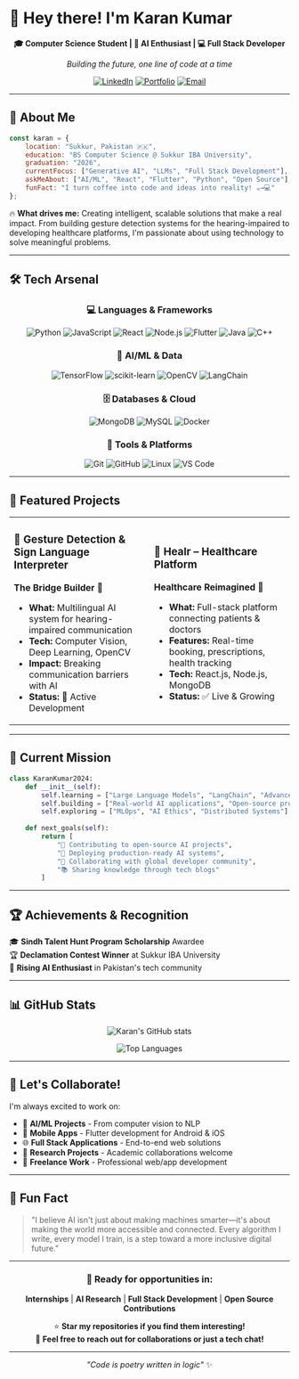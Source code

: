 # 👋 Hey there! I'm Karan Kumar

<div align="center">
  
**🎓 Computer Science Student | 🤖 AI Enthusiast | 💻 Full Stack Developer**

*Building the future, one line of code at a time*

[![LinkedIn](https://img.shields.io/badge/LinkedIn-0077B5?style=for-the-badge&logo=linkedin&logoColor=white)](https://linkedin.com/in/karantejwani/)
[![Portfolio](https://img.shields.io/badge/Portfolio-FF5722?style=for-the-badge&logo=google-chrome&logoColor=white)](https://karantejwani.github.io/portfolio)
[![Email](https://img.shields.io/badge/Email-D14836?style=for-the-badge&logo=gmail&logoColor=white)](mailto:karantejwani48@gmail.com)

</div>

---

## 🚀 About Me

```javascript
const karan = {
    location: "Sukkur, Pakistan 🇵🇰",
    education: "BS Computer Science @ Sukkur IBA University",
    graduation: "2026",
    currentFocus: ["Generative AI", "LLMs", "Full Stack Development"],
    askMeAbout: ["AI/ML", "React", "Flutter", "Python", "Open Source"],
    funFact: "I turn coffee into code and ideas into reality! ☕→💻"
};
```

🔥 **What drives me:** Creating intelligent, scalable solutions that make a real impact. From building gesture detection systems for the hearing-impaired to developing healthcare platforms, I'm passionate about using technology to solve meaningful problems.

---

## 🛠️ Tech Arsenal

<div align="center">

### 💻 Languages & Frameworks
![Python](https://img.shields.io/badge/Python-3776AB?style=for-the-badge&logo=python&logoColor=white)
![JavaScript](https://img.shields.io/badge/JavaScript-F7DF1E?style=for-the-badge&logo=javascript&logoColor=black)
![React](https://img.shields.io/badge/React-20232A?style=for-the-badge&logo=react&logoColor=61DAFB)
![Node.js](https://img.shields.io/badge/Node.js-43853D?style=for-the-badge&logo=node.js&logoColor=white)
![Flutter](https://img.shields.io/badge/Flutter-02569B?style=for-the-badge&logo=flutter&logoColor=white)
![Java](https://img.shields.io/badge/Java-ED8B00?style=for-the-badge&logo=java&logoColor=white)
![C++](https://img.shields.io/badge/C++-00599C?style=for-the-badge&logo=c%2B%2B&logoColor=white)

### 🤖 AI/ML & Data
![TensorFlow](https://img.shields.io/badge/TensorFlow-FF6F00?style=for-the-badge&logo=tensorflow&logoColor=white)
![scikit-learn](https://img.shields.io/badge/scikit--learn-F7931E?style=for-the-badge&logo=scikit-learn&logoColor=white)
![OpenCV](https://img.shields.io/badge/opencv-5C3EE8?style=for-the-badge&logo=opencv&logoColor=white)
![LangChain](https://img.shields.io/badge/LangChain-121212?style=for-the-badge&logo=chainlink&logoColor=white)

### 🗄️ Databases & Cloud
![MongoDB](https://img.shields.io/badge/MongoDB-4EA94B?style=for-the-badge&logo=mongodb&logoColor=white)
![MySQL](https://img.shields.io/badge/MySQL-005C84?style=for-the-badge&logo=mysql&logoColor=white)
![Docker](https://img.shields.io/badge/Docker-2496ED?style=for-the-badge&logo=docker&logoColor=white)

### 🔧 Tools & Platforms
![Git](https://img.shields.io/badge/Git-F05032?style=for-the-badge&logo=git&logoColor=white)
![GitHub](https://img.shields.io/badge/GitHub-100000?style=for-the-badge&logo=github&logoColor=white)
![Linux](https://img.shields.io/badge/Linux-FCC624?style=for-the-badge&logo=linux&logoColor=black)
![VS Code](https://img.shields.io/badge/VS_Code-0078D4?style=for-the-badge&logo=visual%20studio%20code&logoColor=white)

</div>

---

## 🌟 Featured Projects

<table>
<tr>
<td width="50%">

### 🤖 Gesture Detection & Sign Language Interpreter
**The Bridge Builder** 🌉
- **What:** Multilingual AI system for hearing-impaired communication
- **Tech:** Computer Vision, Deep Learning, OpenCV
- **Impact:** Breaking communication barriers with AI
- **Status:** 🚧 Active Development

</td>
<td width="50%">

### 🏥 Healr – Healthcare Platform
**Healthcare Reimagined** 💊
- **What:** Full-stack platform connecting patients & doctors
- **Features:** Real-time booking, prescriptions, health tracking
- **Tech:** React.js, Node.js, MongoDB
- **Status:** ✅ Live & Growing

</td>
</tr>
</table>

---

## 🎯 Current Mission

```python
class KaranKumar2024:
    def __init__(self):
        self.learning = ["Large Language Models", "LangChain", "Advanced AI"]
        self.building = ["Real-world AI applications", "Open-source projects"]
        self.exploring = ["MLOps", "AI Ethics", "Distributed Systems"]
    
    def next_goals(self):
        return [
            "🔬 Contributing to open-source AI projects",
            "🚀 Deploying production-ready AI systems",
            "🤝 Collaborating with global developer community",
            "📚 Sharing knowledge through tech blogs"
        ]
```

---

## 🏆 Achievements & Recognition

🎓 **Sindh Talent Hunt Program Scholarship** Awardee  
🏆 **Declamation Contest Winner** at Sukkur IBA University  
🌟 **Rising AI Enthusiast** in Pakistan's tech community  

---

## 📊 GitHub Stats

<div align="center">
  
![Karan's GitHub stats](https://github-readme-stats.vercel.app/api?username=karantejwani&show_icons=true&theme=radical)

![Top Languages](https://github-readme-stats.vercel.app/api/top-langs/?username=karantejwani&layout=compact&theme=radical)

</div>

---

## 🤝 Let's Collaborate!

I'm always excited to work on:

- 🤖 **AI/ML Projects** - From computer vision to NLP
- 📱 **Mobile Apps** - Flutter development for Android & iOS  
- 🌐 **Full Stack Applications** - End-to-end web solutions
- 🔬 **Research Projects** - Academic collaborations welcome
- 💼 **Freelance Work** - Professional web/app development

---

## 💬 Fun Fact

> "I believe AI isn't just about making machines smarter—it's about making the world more accessible and connected. Every algorithm I write, every model I train, is a step toward a more inclusive digital future." 

---

<div align="center">

### 🚀 Ready for opportunities in:
**Internships** | **AI Research** | **Full Stack Development** | **Open Source Contributions**

⭐ **Star my repositories if you find them interesting!**  
💬 **Feel free to reach out for collaborations or just a tech chat!**

---

*"Code is poetry written in logic"* ✨

</div>
